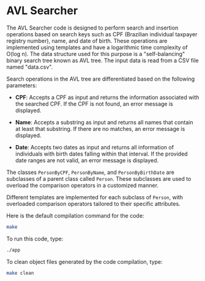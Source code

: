 # AVL Searcher

The AVL Searcher code is designed to perform search and insertion operations based on search keys such as CPF (Brazilian individual taxpayer registry number), name, and date of birth. These operations are implemented using templates and have a logarithmic time complexity of O(log n). The data structure used for this purpose is a "self-balancing" binary search tree known as AVL tree. The input data is read from a CSV file named "data.csv".

Search operations in the AVL tree are differentiated based on the following parameters:

* **CPF**: Accepts a CPF as input and returns the information associated with the searched CPF. If the CPF is not found, an error message is displayed.

* **Name**: Accepts a substring as input and returns all names that contain at least that substring. If there are no matches, an error message is displayed.

* **Date**: Accepts two dates as input and returns all information of individuals with birth dates falling within that interval. If the provided date ranges are not valid, an error message is displayed.

The classes `PersonByCPF`, `PersonByName`, and `PersonByBirthDate` are subclasses of a parent class called `Person`. These subclasses are used to overload the comparison operators in a customized manner.

Different templates are implemented for each subclass of `Person`, with overloaded comparison operators tailored to their specific attributes.

Here is the default compilation command for the code:

```bash
make
```
To run this code, type: 

```bash
./app
```

To clean object files generated by the code compilation, type: 

```bash
make clean
```


